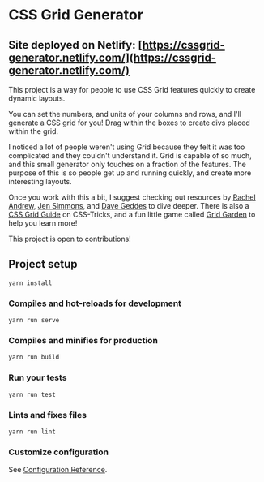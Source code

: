 # CSS Grid Generator

## Site deployed on Netlify: [https://cssgrid-generator.netlify.com/](https://cssgrid-generator.netlify.com/)

This project is a way for people to use CSS Grid features quickly to create dynamic layouts.

You can set the numbers, and units of your columns and rows, and I'll generate a CSS grid for you! Drag within the boxes to create divs placed within the grid.

I noticed a lot of people weren't using Grid because they felt it was too complicated and they couldn't understand it. Grid is capable of so much, and this small generator only touches on a fraction of the features. The purpose of this is so people get up and running quickly, and create more interesting layouts.

Once you work with this a bit, I suggest checking out resources by [Rachel Andrew](https://twitter.com/rachelandrew), [Jen Simmons](https://twitter.com/jensimmons), and [Dave Geddes](https://twitter.com/geddski) to dive deeper. There is also a [CSS Grid Guide](https://css-tricks.com/snippets/css/complete-guide-grid/) on CSS-Tricks, and a fun little game called [Grid Garden](https://cssgridgarden.com/) to help you learn more!

This project is open to contributions!

## Project setup

```
yarn install
```

### Compiles and hot-reloads for development

```
yarn run serve
```

### Compiles and minifies for production

```
yarn run build
```

### Run your tests

```
yarn run test
```

### Lints and fixes files

```
yarn run lint
```

### Customize configuration

See [Configuration Reference](https://cli.vuejs.org/config/).
